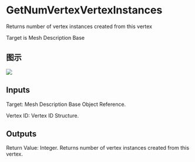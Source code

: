 # GetNumVertexVertexInstances

Returns number of vertex instances created from this vertex

Target is Mesh Description Base

## 图示

![]($-20221218-20035630.png)

## Inputs

Target: Mesh Description Base Object Reference.

Vertex ID: Vertex ID Structure.  

## Outputs

Return Value: Integer. Returns number of vertex instances created from this vertex.

